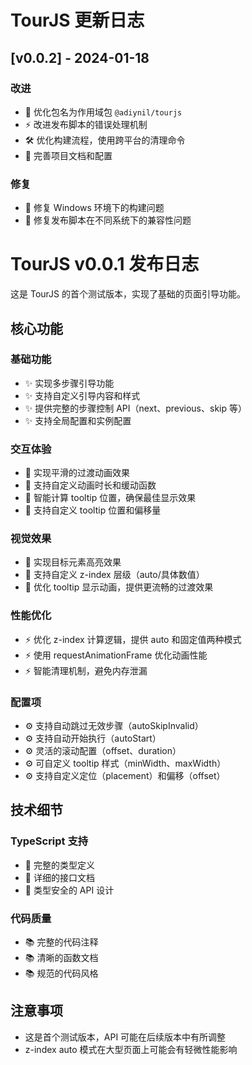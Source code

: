 # TourJS 更新日志

## [v0.0.2] - 2024-01-18

### 改进
- 🔧 优化包名为作用域包 `@adiynil/tourjs`
- ⚡️ 改进发布脚本的错误处理机制
- 🛠️ 优化构建流程，使用跨平台的清理命令
- 📝 完善项目文档和配置

### 修复
- 🐛 修复 Windows 环境下的构建问题
- 🚀 修复发布脚本在不同系统下的兼容性问题

# TourJS v0.0.1 发布日志

这是 TourJS 的首个测试版本，实现了基础的页面引导功能。

## 核心功能

### 基础功能
- ✨ 实现多步骤引导功能
- ✨ 支持自定义引导内容和样式
- ✨ 提供完整的步骤控制 API（next、previous、skip 等）
- ✨ 支持全局配置和实例配置

### 交互体验
- 🎨 实现平滑的过渡动画效果
- 🎨 支持自定义动画时长和缓动函数
- 🎯 智能计算 tooltip 位置，确保最佳显示效果
- 🎯 支持自定义 tooltip 位置和偏移量

### 视觉效果
- 💫 实现目标元素高亮效果
- 💫 支持自定义 z-index 层级（auto/具体数值）
- 💫 优化 tooltip 显示动画，提供更流畅的过渡效果

### 性能优化
- ⚡️ 优化 z-index 计算逻辑，提供 auto 和固定值两种模式
- ⚡️ 使用 requestAnimationFrame 优化动画性能
- ⚡️ 智能清理机制，避免内存泄漏

### 配置项
- ⚙️ 支持自动跳过无效步骤（autoSkipInvalid）
- ⚙️ 支持自动开始执行（autoStart）
- ⚙️ 灵活的滚动配置（offset、duration）
- ⚙️ 可自定义 tooltip 样式（minWidth、maxWidth）
- ⚙️ 支持自定义定位（placement）和偏移（offset）

## 技术细节

### TypeScript 支持
- 📝 完整的类型定义
- 📝 详细的接口文档
- 📝 类型安全的 API 设计

### 代码质量
- 📚 完整的代码注释
- 📚 清晰的函数文档
- 📚 规范的代码风格

## 注意事项
- 这是首个测试版本，API 可能在后续版本中有所调整
- z-index auto 模式在大型页面上可能会有轻微性能影响 